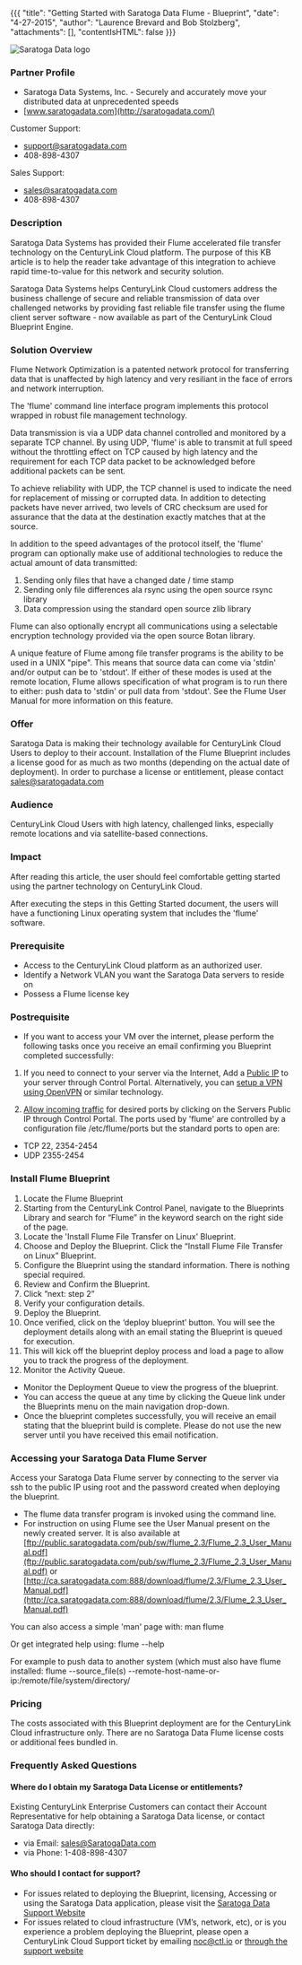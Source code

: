 {{{
"title": "Getting Started with Saratoga Data Flume - Blueprint",
"date": "4-27-2015",
"author": "Laurence Brevard and Bob Stolzberg",
"attachments": [],
"contentIsHTML": false
}}}

![Saratoga Data logo](http://saratogadata.com/wp-content/uploads/2014/01/logo_flumeSM.gif)

### Partner Profile
- Saratoga Data Systems, Inc. - Securely and accurately move your distributed data at unprecedented speeds
- [www.saratogadata.com](http://saratogadata.com/)

Customer Support:
- [support@saratogadata.com](mailto:support@saratogadata.com)
- 408-898-4307

Sales Support:
- [sales@saratogadata.com](mailto:sales@saratogadata.com)
- 408-898-4307

### Description
Saratoga Data Systems has provided their Flume accelerated file transfer technology on the CenturyLink Cloud platform.  The purpose of this KB article is to help the reader take advantage of this integration to achieve rapid time-to-value for this network and security solution.

Saratoga Data Systems helps CenturyLink Cloud customers address the business challenge of secure and reliable transmission of data over challenged networks by providing fast reliable file transfer using the flume client server software - now available as part of the CenturyLink Cloud Blueprint Engine.

### Solution Overview
Flume Network Optimization is a patented network protocol for transferring data that is unaffected by high latency and very resiliant in the face of errors and network interruption.

The 'flume' command line interface program implements this protocol wrapped in robust file management technology.

Data transmission is via a UDP data channel controlled and monitored by a separate TCP channel. By using UDP, 'flume' is able to transmit at full speed without the throttling effect on TCP caused by high latency and the requirement for each TCP data packet to be acknowledged before additional packets can be sent.

To achieve reliability with UDP, the TCP channel is used to indicate the need for replacement of missing or corrupted data. In addition to detecting packets have never arrived, two levels of CRC checksum are used for assurance that the data at the destination exactly matches that at the source.

In addition to the speed advantages of the protocol itself, the 'flume' program can optionally make use of additional technologies to reduce the actual amount of data transmitted:

1. Sending only files that have a changed date / time stamp
2. Sending only file differences ala rsync using the open source rsync library
3. Data compression using the standard open source zlib library

Flume can also optionally encrypt all communications using a selectable encryption technology provided via the open source Botan library.

A unique feature of Flume among file transfer programs is the ability to be used in a UNIX "pipe". This means that source data can come via 'stdin' and/or output can be to 'stdout'. If either of these modes is used at the remote location, Flume allows specification of what program is to run there to either: push data to 'stdin' or pull data from 'stdout'. See the Flume User Manual for more information on this feature.

### Offer
Saratoga Data is making their technology available for CenturyLink Cloud Users to deploy to their account.  Installation of the Flume Blueprint includes a license good for as much as two months (depending on the actual date of deployment). In order to purchase a license or entitlement, please contact [sales@saratogadata.com](mailto:sales@saratogadata.com)

### Audience
CenturyLink Cloud Users with high latency, challenged links, especially remote locations and via satellite-based connections.

### Impact
After reading this article, the user should feel comfortable getting started using the partner technology on CenturyLink Cloud.

After executing the steps in this Getting Started document, the users will have a functioning Linux operating system that includes the 'flume' software.

### Prerequisite
- Access to the CenturyLink Cloud platform as an authorized user.
- Identify a Network VLAN you want the Saratoga Data servers to reside on
- Possess a Flume license key

### Postrequisite
- If you want to access your VM over the internet, please perform the following tasks once you receive an email confirming you Blueprint completed successfully:

1. If you need to connect to your server via the Internet, Add a [Public IP](../Network/how-to-add-public-ip-to-virtual-machine.md) to your server through Control Portal. Alternatively, you can [setup a VPN using OpenVPN](../Network/how-to-configure-client-vpn.md) or similar technology.

2. [Allow incoming traffic](../Network/how-to-add-public-ip-to-virtual-machine.md) for desired ports by clicking on the Servers Public IP through Control Portal. The ports used by 'flume' are controlled by a configuration file /etc/flume/ports but the standard ports to open are:
* TCP 22, 2354-2454
* UDP 2355-2454


### Install Flume Blueprint
1. Locate the Flume Blueprint
2. Starting from the CenturyLink Control Panel, navigate to the Blueprints Library and search for “Flume” in the keyword search on the right side of the page.
3. Locate the 'Install Flume File Transfer on Linux' Blueprint.
4. Choose and Deploy the Blueprint. Click the “Install Flume File Transfer on Linux” Blueprint.
5. Configure the Blueprint using the standard information.  There is nothing special required.
6. Review and Confirm the Blueprint.
7. Click “next: step 2”
8. Verify your configuration details.
9. Deploy the Blueprint.
10. Once verified, click on the ‘deploy blueprint’ button. You will see the deployment details along with an email stating the Blueprint is queued for execution.
11. This will kick off the blueprint deploy process and load a page to allow you to track the progress of the deployment.
12. Monitor the Activity Queue.
* Monitor the Deployment Queue to view the progress of the blueprint.
* You can access the queue at any time by clicking the Queue link under the Blueprints menu on the main navigation drop-down.
* Once the blueprint completes successfully, you will receive an email stating that the blueprint build is complete. Please do not use the new server until you have received this email notification.

### Accessing your Saratoga Data Flume Server
Access your Saratoga Data Flume server by connecting to the server via ssh to the public IP using root and the password created when deploying the blueprint.

* The flume data transfer program is invoked using the command line.
* For instruction on using Flume see the User Manual present on the newly created server. It is also available at [ftp://public.saratogadata.com/pub/sw/flume_2.3/Flume_2.3_User_Manual.pdf](ftp://public.saratogadata.com/pub/sw/flume_2.3/Flume_2.3_User_Manual.pdf) or [http://ca.saratogadata.com:888/download/flume/2.3/Flume_2.3_User_Manual.pdf](http://ca.saratogadata.com:888/download/flume/2.3/Flume_2.3_User_Manual.pdf)

You can also access a simple 'man' page with:
man flume

Or get integrated help using:
flume --help

For example to push data to another system (which must also have flume installed:
flume --source_file(s) --remote-host-name-or-ip:/remote/file/system/directory/

### Pricing
The costs associated with this Blueprint deployment are for the CenturyLink Cloud infrastructure only.  There are no Saratoga Data Flume license costs or additional fees bundled in.

### Frequently Asked Questions

#### Where do I obtain my Saratoga Data License or entitlements?
Existing CenturyLink Enterprise Customers can contact their Account Representative for help obtaining a Saratoga Data license, or contact Saratoga Data directly:
- via Email: [sales@SaratogaData.com](mailto:sales@SaratogaData.com)
- via Phone: 1-408-898-4307

#### Who should I contact for support?
* For issues related to deploying the Blueprint, licensing, Accessing or using the Saratoga Data application, please visit the [Saratoga Data Support Website](http://www.SaratogaDataSystems.com/support)
* For issues related to cloud infrastructure (VM’s, network, etc), or is you experience a problem deploying the Blueprint, please open a CenturyLink Cloud Support ticket by emailing noc@ctl.io or [through the support website](https://t3n.zendesk.com/tickets/new) 
